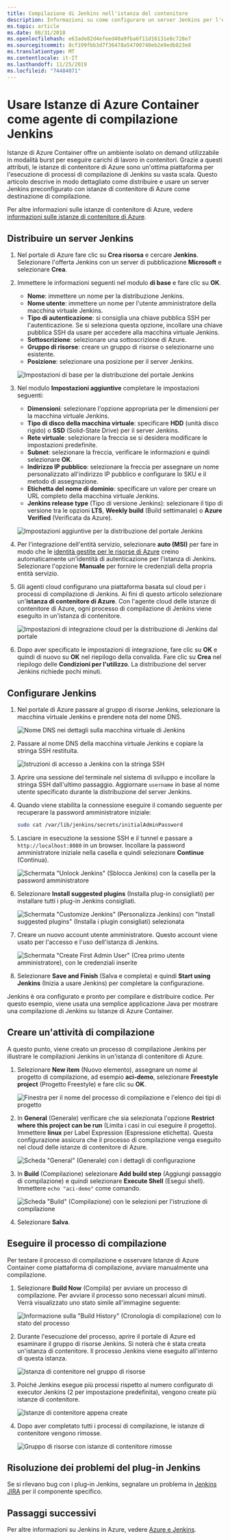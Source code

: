 ```yaml
---
title: Compilazione di Jenkins nell'istanza del contenitore
description: Informazioni su come configurare un server Jenkins per l'esecuzione di processi di compilazione su richiesta in istanze di contenitore di Azure
ms.topic: article
ms.date: 08/31/2018
ms.openlocfilehash: e63ade82d4efeed40a9fba6f11d16131e8c728e7
ms.sourcegitcommit: 8cf199fbb3d7f36478a54700740eb2e9edb823e8
ms.translationtype: MT
ms.contentlocale: it-IT
ms.lasthandoff: 11/25/2019
ms.locfileid: "74484071"
---
```

# <a name="use-azure-container-instances-as-a-jenkins-build-agent"></a>Usare Istanze di Azure Container come agente di compilazione Jenkins

Istanze di Azure Container offre un ambiente isolato on demand utilizzabile in modalità burst per eseguire carichi di lavoro in contenitori. Grazie a questi attributi, le istanze di contenitore di Azure sono un'ottima piattaforma per l'esecuzione di processi di compilazione di Jenkins su vasta scala. Questo articolo descrive in modo dettagliato come distribuire e usare un server Jenkins preconfigurato con istanze di contenitore di Azure come destinazione di compilazione.

Per altre informazioni sulle istanze di contenitore di Azure, vedere [informazioni sulle istanze di contenitore di Azure][about-aci].

## <a name="deploy-a-jenkins-server"></a>Distribuire un server Jenkins

1. Nel portale di Azure fare clic su **Crea risorsa** e cercare **Jenkins**. Selezionare l'offerta Jenkins con un server di pubblicazione **Microsoft** e selezionare **Crea**.

2. Immettere le informazioni seguenti nel modulo **di base** e fare clic su **OK**.

   - **Nome**: immettere un nome per la distribuzione Jenkins.
   - **Nome utente**: immettere un nome per l'utente amministratore della macchina virtuale Jenkins.
   - **Tipo di autenticazione**: si consiglia una chiave pubblica SSH per l'autenticazione. Se si seleziona questa opzione, incollare una chiave pubblica SSH da usare per accedere alla macchina virtuale Jenkins.
   - **Sottoscrizione**: selezionare una sottoscrizione di Azure.
   - **Gruppo di risorse**: creare un gruppo di risorse o selezionarne uno esistente.
   - **Posizione**: selezionare una posizione per il server Jenkins.

   ![Impostazioni di base per la distribuzione del portale Jenkins](./media/container-instances-jenkins/jenkins-portal-01.png)

3. Nel modulo **Impostazioni aggiuntive** completare le impostazioni seguenti:

   - **Dimensioni**: selezionare l'opzione appropriata per le dimensioni per la macchina virtuale Jenkins.
   - **Tipo di disco della macchina virtuale**: specificare **HDD** (unità disco rigido) o **SSD** (Solid-State Drive) per il server Jenkins.
   - **Rete virtuale**: selezionare la freccia se si desidera modificare le impostazioni predefinite.
   - **Subnet**: selezionare la freccia, verificare le informazioni e quindi selezionare **OK**.
   - **Indirizzo IP pubblico**: selezionare la freccia per assegnare un nome personalizzato all'indirizzo IP pubblico e configurare lo SKU e il metodo di assegnazione.
   - **Etichetta del nome di dominio**: specificare un valore per creare un URL completo della macchina virtuale Jenkins.
   - **Jenkins release type** (Tipo di versione Jenkins): selezionare il tipo di versione tra le opzioni **LTS**, **Weekly build** (Build settimanale) o **Azure Verified** (Verificata da Azure).

   ![Impostazioni aggiuntive per la distribuzione del portale Jenkins](./media/container-instances-jenkins/jenkins-portal-02.png)

4. Per l'integrazione dell'entità servizio, selezionare **auto (MSI)** per fare in modo che le [identità gestite per le risorse di Azure][managed-identities-azure-resources] creino automaticamente un'identità di autenticazione per l'istanza di Jenkins. Selezionare l'opzione **Manuale** per fornire le credenziali della propria entità servizio.

5. Gli agenti cloud configurano una piattaforma basata sul cloud per i processi di compilazione di Jenkins. Ai fini di questo articolo selezionare un'**istanza di contenitore di Azure**. Con l'agente cloud delle istanze di contenitore di Azure, ogni processo di compilazione di Jenkins viene eseguito in un'istanza di contenitore.

   ![Impostazioni di integrazione cloud per la distribuzione di Jenkins dal portale](./media/container-instances-jenkins/jenkins-portal-03.png)

6. Dopo aver specificato le impostazioni di integrazione, fare clic su **OK** e quindi di nuovo su **OK** nel riepilogo della convalida. Fare clic su **Crea** nel riepilogo delle **Condizioni per l'utilizzo**. La distribuzione del server Jenkins richiede pochi minuti.

## <a name="configure-jenkins"></a>Configurare Jenkins

1. Nel portale di Azure passare al gruppo di risorse Jenkins, selezionare la macchina virtuale Jenkins e prendere nota del nome DNS.

   ![Nome DNS nei dettagli sulla macchina virtuale di Jenkins](./media/container-instances-jenkins/jenkins-portal-fqdn.png)

2. Passare al nome DNS della macchina virtuale Jenkins e copiare la stringa SSH restituita.

   ![Istruzioni di accesso a Jenkins con la stringa SSH](./media/container-instances-jenkins/jenkins-portal-04.png)

3. Aprire una sessione del terminale nel sistema di sviluppo e incollare la stringa SSH dall'ultimo passaggio. Aggiornare `username` in base al nome utente specificato durante la distribuzione del server Jenkins.

4. Quando viene stabilita la connessione eseguire il comando seguente per recuperare la password amministratore iniziale:

   ```bash
   sudo cat /var/lib/jenkins/secrets/initialAdminPassword
   ```

5. Lasciare in esecuzione la sessione SSH e il tunnel e passare a `http://localhost:8080` in un browser. Incollare la password amministratore iniziale nella casella e quindi selezionare **Continue** (Continua).

   ![Schermata "Unlock Jenkins" (Sblocca Jenkins) con la casella per la password amministratore](./media/container-instances-jenkins/jenkins-portal-05.png)

6. Selezionare **Install suggested plugins** (Installa plug-in consigliati) per installare tutti i plug-in Jenkins consigliati.

   ![Schermata "Customize Jenkins" (Personalizza Jenkins) con "Install suggested plugins" (Installa i plugin consigliati) selezionata](./media/container-instances-jenkins/jenkins-portal-06.png)

7. Creare un nuovo account utente amministratore. Questo account viene usato per l'accesso e l'uso dell'istanza di Jenkins.

   ![Schermata "Create First Admin User" (Crea primo utente amministratore), con le credenziali inserite](./media/container-instances-jenkins/jenkins-portal-07.png)

8. Selezionare **Save and Finish** (Salva e completa) e quindi **Start using Jenkins** (Inizia a usare Jenkins) per completare la configurazione.

Jenkins è ora configurato e pronto per compilare e distribuire codice. Per questo esempio, viene usata una semplice applicazione Java per mostrare una compilazione di Jenkins su Istanze di Azure Container.

## <a name="create-a-build-job"></a>Creare un'attività di compilazione

A questo punto, viene creato un processo di compilazione Jenkins per illustrare le compilazioni Jenkins in un'istanza di contenitore di Azure.

1. Selezionare **New item** (Nuovo elemento), assegnare un nome al progetto di compilazione, ad esempio **aci-demo**, selezionare **Freestyle project** (Progetto Freestyle) e fare clic su **OK**.

   ![Finestra per il nome del processo di compilazione e l'elenco dei tipi di progetto](./media/container-instances-jenkins/jenkins-new-job.png)

2. In **General** (Generale) verificare che sia selezionata l'opzione **Restrict where this project can be run** (Limita i casi in cui eseguire il progetto). Immettere **linux** per Label Expression (Espressione etichetta). Questa configurazione assicura che il processo di compilazione venga eseguito nel cloud delle istanze di contenitore di Azure.

   ![Scheda "General" (Generale) con i dettagli di configurazione](./media/container-instances-jenkins/jenkins-job-01.png)

3. In **Build** (Compilazione) selezionare **Add build step** (Aggiungi passaggio di compilazione) e quindi selezionare **Execute Shell** (Esegui shell). Immettere `echo "aci-demo"` come comando.

   ![Scheda "Build" (Compilazione) con le selezioni per l'istruzione di compilazione](./media/container-instances-jenkins/jenkins-job-02.png)

5. Selezionare **Salva**.

## <a name="run-the-build-job"></a>Eseguire il processo di compilazione

Per testare il processo di compilazione e osservare Istanze di Azure Container come piattaforma di compilazione, avviare manualmente una compilazione.

1. Selezionare **Build Now** (Compila) per avviare un processo di compilazione. Per avviare il processo sono necessari alcuni minuti. Verrà visualizzato uno stato simile all'immagine seguente:

   ![Informazione sulla "Build History" (Cronologia di compilazione) con lo stato del processo](./media/container-instances-jenkins/jenkins-job-status.png)

2. Durante l'esecuzione del processo, aprire il portale di Azure ed esaminare il gruppo di risorse Jenkins. Si noterà che è stata creata un'istanza di contenitore. Il processo Jenkins viene eseguito all'interno di questa istanza.

   ![Istanza di contenitore nel gruppo di risorse](./media/container-instances-jenkins/jenkins-aci.png)

3. Poiché Jenkins esegue più processi rispetto al numero configurato di executor Jenkins (2 per impostazione predefinita), vengono create più istanze di contenitore.

   ![Istanze di contenitore appena create](./media/container-instances-jenkins/jenkins-aci-multi.png)

4. Dopo aver completato tutti i processi di compilazione, le istanze di contenitore vengono rimosse.

   ![Gruppo di risorse con istanze di contenitore rimosse](./media/container-instances-jenkins/jenkins-aci-none.png)

## <a name="troubleshooting-the-jenkins-plugin"></a>Risoluzione dei problemi del plug-in Jenkins

Se si rilevano bug con i plug-in Jenkins, segnalare un problema in [Jenkins JIRA](https://issues.jenkins-ci.org/) per il componente specifico.

## <a name="next-steps"></a>Passaggi successivi

Per altre informazioni su Jenkins in Azure, vedere [Azure e Jenkins][jenkins-azure].

<!-- LINKS - internal -->
[about-aci]: ./container-instances-overview.md
[jenkins-azure]: ../jenkins/overview.md
[managed-identities-azure-resources]: ../active-directory/managed-identities-azure-resources/overview.md
